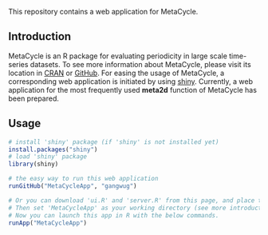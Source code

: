 This repository contains a web application for MetaCycle. 

## Introduction
MetaCycle is an R package for evaluating periodicity in large scale time-series datasets. To see more information about MetaCycle, please visit its location in [CRAN](https://cran.r-project.org/web/packages/MetaCycle/index.html) or [GitHub](https://github.com/gangwug/MetaCycle). For easing the usage of MetaCycle, a corresponding web application is initiated by using [shiny](http://shiny.rstudio.com). Currently, a web application for the most frequently used **meta2d** function of MetaCycle has been prepared. 

## Usage
```r
# install 'shiny' package (if 'shiny' is not installed yet)
install.packages("shiny")
# load 'shiny' package
library(shiny)

# the easy way to run this web application 
runGitHub("MetaCycleApp", "gangwug")

# Or you can download 'ui.R' and 'server.R' from this page, and place these two files into an directory named 'MetaCycleApp'. 
# Then set 'MetaCycleApp' as your working directory (see more introduction about working directory-http://shiny.rstudio.com/tutorial/quiz/). 
# Now you can launch this app in R with the below commands.
runApp("MetaCycleApp")

```
